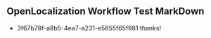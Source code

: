 ## OpenLocalization Workflow Test MarkDown
* 3f67b78f-a8b5-4ea7-a231-e5855f65f981 
thanks!<!--HONumber=Mar16_HO4-->
